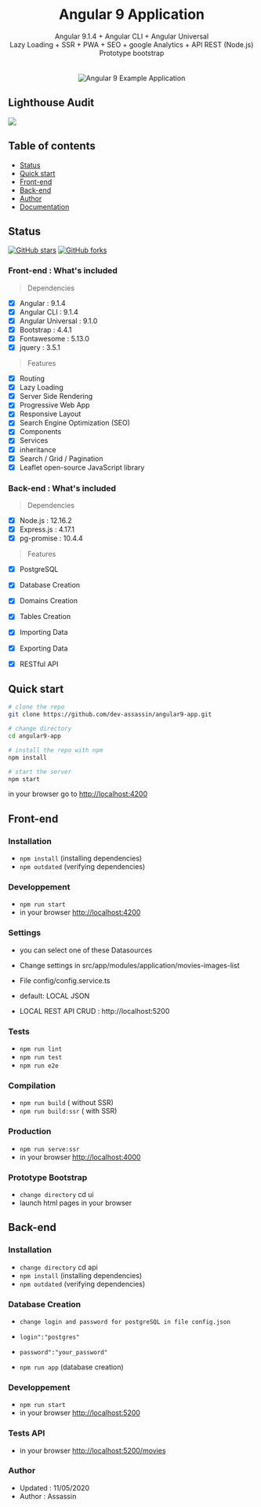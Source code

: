 <p align="center">
  <h1 align="center">Angular 9 Application</h1>
  <p align="center">
    Angular 9.1.4 + Angular CLI + Angular Universal
    <br>
    Lazy Loading + SSR + PWA + SEO + google Analytics + API REST (Node.js)
    <br>
    Prototype bootstrap
    <br>
    <br>
    <br>
      <img src="https://media.giphy.com/media/RfqiR12yhtHpwaItBq/giphy.gif" alt="Angular 9 Example Application"/>
  </p>
</p>

## Lighthouse Audit
<img src="https://api.ganatan.com/articles/img/search-engine-optimization-avec-angular-lighthouse-after.png"/>

## Table of contents

- [Status](#status)
- [Quick start](#quick-start)
- [Front-end](#front-end)
- [Back-end](#back-end)
- [Author](#author)
- [Documentation](#documentation)

## Status

[![GitHub stars](https://img.shields.io/github/stars/dev-assassin/angular9-app.svg?style=social&label=Star)](https://github.com/dev-assassin/angular9-app)
[![GitHub forks](https://img.shields.io/github/forks/dev-assassin/angular9-app.svg?style=social&label=Fork)](https://github.com/dev-assassin/angular9-app/fork)



### Front-end : What's included
> Dependencies
- [x] Angular : 9.1.4
- [x] Angular CLI : 9.1.4
- [x] Angular Universal : 9.1.0
- [x] Bootstrap : 4.4.1
- [x] Fontawesome : 5.13.0
- [x] jquery : 3.5.1

> Features
- [x] Routing
- [x] Lazy Loading
- [x] Server Side Rendering
- [x] Progressive Web App
- [x] Responsive Layout
- [x] Search Engine Optimization (SEO)
- [x] Components
- [x] Services
- [x] inheritance
- [x] Search / Grid / Pagination
- [x] Leaflet open-source JavaScript library

### Back-end : What's included
> Dependencies
- [x] Node.js : 12.16.2
- [x] Express.js : 4.17.1
- [x] pg-promise : 10.4.4

> Features
- [x] PostgreSQL
- [x] Database Creation
- [x] Domains Creation
- [x] Tables Creation
- [x] Importing Data
- [x] Exporting Data
- [x] RESTful API


## Quick start

```bash
# clone the repo
git clone https://github.com/dev-assassin/angular9-app.git

# change directory
cd angular9-app

# install the repo with npm
npm install

# start the server
npm start

```
in your browser go to [http://localhost:4200](http://localhost:4200)


## Front-end

### Installation
* `npm install` (installing dependencies)
* `npm outdated` (verifying dependencies)

### Developpement
* `npm run start`
* in your browser [http://localhost:4200](http://localhost:4200)

### Settings
* you can select one of these Datasources

* Change settings in src/app/modules/application/movies-images-list
* File config/config.service.ts
* default: LOCAL JSON
* LOCAL REST API CRUD : http://localhost:5200

### Tests
* `npm run lint`
* `npm run test`
* `npm run e2e`

### Compilation
* `npm run build`       ( without SSR)
* `npm run build:ssr`   ( with SSR)

### Production
* `npm run serve:ssr`
* in your browser [http://localhost:4000](http://localhost:4000)

### Prototype Bootstrap
* `change directory` cd ui
* launch html pages in your browser

## Back-end

### Installation
* `change directory` cd api
* `npm install` (installing dependencies)
* `npm outdated` (verifying dependencies)

### Database Creation
* `change login and password for postgreSQL in file config.json`
* `login":"postgres"`
* `password":"your_password"`

* `npm run app` (database creation)

### Developpement
* `npm run start`
* in your browser [http://localhost:5200](http://localhost:5200)

### Tests API
* in your browser [http://localhost:5200/movies](http://localhost:5200/movies)

### Author
* Updated : 11/05/2020
* Author  : Assassin
